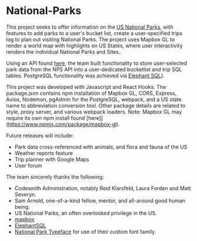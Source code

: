 # National-Parks

This project seeks to offer information on the [US National Parks](https://www.nps.gov/index.htm), with features to add parks to a user's bucket list, create a user-specified trips log to plan out visiting National Parks. The project uses Mapbox GL to render a world map with highlights on US States, where user interactivity renders the individual National Parks and Sites.

Using an API found [here](https://www.nps.gov/subjects/developer/api-documentation.htm#/), the team built functionality to store user-selected park data from the NPS API into a user-dedicated bucketlist and trip SQL tables. PostgreSQL functionality was achieved via [Elephant SQL](https://www.elephantsql.com/)].

This project was developed with Javascript and React Hooks. The package.json contains npm installation of Mapbox GL, CORS, Express, Axios, Nodemon, pgAdmin for the PostgreSQL, webpack, and a US state name to abbreviation conversion tool. Other package details are related to style, proxy server, and various webpack loaders. Note: Mapbox GL may require its own npm install found [here]](<https://www.npmjs.com/package/mapbox-gl>).

Future releases will include:

- Park data cross-referenced with animals, and flora and fauna of the US
- Weather reports feature
- Trip planner with Google Maps
- User forum

The team sincerely thanks the following:

- Codesmith Administration, notably Reid Klarsfeld, Laura Forden and Matt Severyn.
- Sam Arnold, one-of-a-kind fellow, mentor, and all-around good human being.
- US National Parks, an often overlooked privilege in the US.
- [mapbox](https://www.mapbox.com/)
- [ElephantSQL](https://www.elephantsql.com/)
- [National Park Typeface](https://nationalparktypeface.com/) for use of their custom font family.
